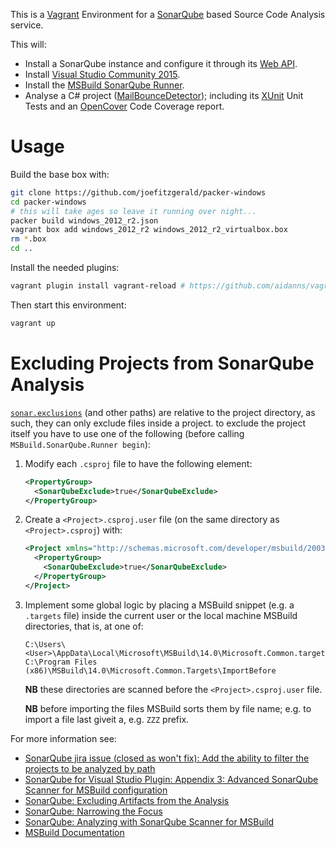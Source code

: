 This is a [Vagrant](https://www.vagrantup.com/) Environment for a [SonarQube](http://www.sonarqube.org) based Source Code Analysis service.

This will:

* Install a SonarQube instance and configure it through its [Web API](http://docs.sonarqube.org/display/DEV/Web+API).
* Install [Visual Studio Community 2015](https://www.visualstudio.com/en-us/products/visual-studio-community-vs.aspx).
* Install the [MSBuild SonarQube Runner](http://docs.sonarqube.org/display/SCAN/Analyzing+with+SonarQube+Scanner+for+MSBuild).
* Analyse a C# project ([MailBounceDetector](https://github.com/rgl/MailBounceDetector)); including its [XUnit](https://xunit.github.io/) Unit Tests and an [OpenCover](https://github.com/OpenCover/opencover) Code Coverage report.


# Usage

Build the base box with:

```bash
git clone https://github.com/joefitzgerald/packer-windows
cd packer-windows
# this will take ages so leave it running over night...
packer build windows_2012_r2.json
vagrant box add windows_2012_r2 windows_2012_r2_virtualbox.box
rm *.box
cd ..
```

Install the needed plugins:

```bash
vagrant plugin install vagrant-reload # https://github.com/aidanns/vagrant-reload 
```

Then start this environment:

```bash
vagrant up
```


# Excluding Projects from SonarQube Analysis

[`sonar.exclusions`](http://docs.sonarqube.org/display/SONAR/Narrowing+the+Focus)
(and other paths) are relative to the project directory, as such, they can only
exclude files inside a project. to exclude the project itself you have to use
one of the following (before calling `MSBuild.SonarQube.Runner begin`):

1. Modify each `.csproj` file to have the following element:

    ```xml
    <PropertyGroup>
      <SonarQubeExclude>true</SonarQubeExclude>
    </PropertyGroup>
    ```

1. Create a `<Project>.csproj.user` file (on the same directory as `<Project>.csproj`) with:

    ```xml
    <Project xmlns="http://schemas.microsoft.com/developer/msbuild/2003">
      <PropertyGroup>
        <SonarQubeExclude>true</SonarQubeExclude>
      </PropertyGroup>
    </Project>
    ```

1. Implement some global logic by placing a MSBuild snippet (e.g. a `.targets` file)
   inside the current user or the local machine MSBuild directories, that is, at one of:

    ```
    C:\Users\<User>\AppData\Local\Microsoft\MSBuild\14.0\Microsoft.Common.targets\ImportBefore
    C:\Program Files (x86)\MSBuild\14.0\Microsoft.Common.Targets\ImportBefore
    ```

   **NB** these directories are scanned before the `<Project>.csproj.user` file.

   **NB** before importing the files MSBuild sorts them by file name; e.g. to import a file
   last giveit a, e.g. `ZZZ` prefix.

For more information see:

* [SonarQube jira issue (closed as won't fix): Add the ability to filter the projects to be analyzed by path](https://jira.sonarsource.com/browse/SONARMSBRU-191)
* [SonarQube for Visual Studio Plugin: Appendix 3: Advanced SonarQube Scanner for MSBuild configuration](https://github.com/SonarSource-VisualStudio/sonar-.net-documentation/blob/master/doc/appendix-3.md)
* [SonarQube: Excluding Artifacts from the Analysis](http://docs.sonarqube.org/display/SCAN/Excluding+Artifacts+from+the+Analysis)
* [SonarQube: Narrowing the Focus](http://docs.sonarqube.org/display/SONAR/Narrowing+the+Focus#NarrowingtheFocus-patterns)
* [SonarQube: Analyzing with SonarQube Scanner for MSBuild](http://docs.sonarqube.org/display/SCAN/Analyzing+with+SonarQube+Scanner+for+MSBuild)
* [MSBuild Documentation](https://msdn.microsoft.com/en-us/library/dd393574.aspx)